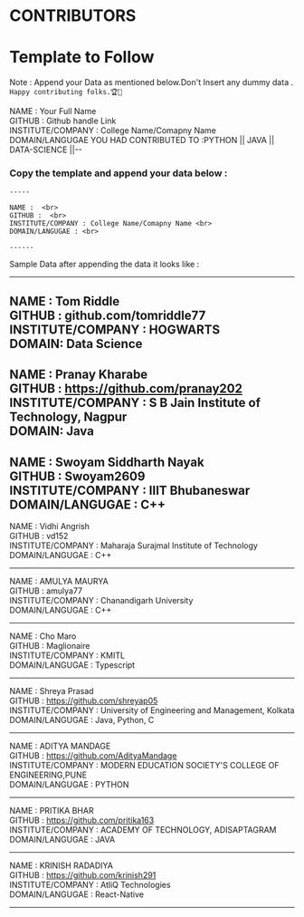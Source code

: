 # CONTRIBUTORS

# Template to Follow

Note : Append your Data as mentioned below.Don't Insert any dummy data . `Happy contributing folks.🏆👏`

NAME : Your Full Name <br>
GITHUB : Github handle Link <br>
INSTITUTE/COMPANY : College Name/Comapny Name <br>
DOMAIN/LANGUGAE YOU HAD CONTRIBUTED TO :PYTHON || JAVA || DATA-SCIENCE ||--  <br>


### Copy the template and append your data below :
```
-----

NAME :  <br>
GITHUB :  <br>
INSTITUTE/COMPANY : College Name/Comapny Name <br>
DOMAIN/LANGUGAE : <br>

------
```
Sample Data after appending the data it looks like :

-----
NAME :  Tom Riddle <br>
GITHUB :  github.com/tomriddle77 <br>
INSTITUTE/COMPANY : HOGWARTS<br>
DOMAIN: Data Science <br>
-----
NAME :  Pranay Kharabe <br>
GITHUB :  https://github.com/pranay202 <br>
INSTITUTE/COMPANY : S B Jain Institute of Technology, Nagpur<br>
DOMAIN: Java <br>
-----

NAME :  Swoyam Siddharth Nayak<br>
GITHUB :  Swoyam2609<br>
INSTITUTE/COMPANY : IIIT Bhubaneswar<br>
DOMAIN/LANGUGAE : C++<br>
-----

NAME :  Vidhi Angrish<br>
GITHUB :  vd152<br>
INSTITUTE/COMPANY : Maharaja Surajmal Institute of Technology<br>
DOMAIN/LANGUGAE : C++<br>

-----

NAME :  AMULYA MAURYA<br>
GITHUB :  amulya77<br>
INSTITUTE/COMPANY : Chanandigarh University<br>
DOMAIN/LANGUGAE : C++<br>

-----

NAME :  Cho Maro<br>
GITHUB :  Maglionaire<br>
INSTITUTE/COMPANY : KMITL<br>
DOMAIN/LANGUGAE : Typescript<br>

-----

NAME :  Shreya Prasad <br>
GITHUB :  https://github.com/shreyap05 <br>
INSTITUTE/COMPANY : University of Engineering and Management, Kolkata <br>
DOMAIN/LANGUGAE : Java, Python, C<br>

------

NAME : ADITYA MANDAGE  <br>
GITHUB :  https://github.com/AdityaMandage<br>
INSTITUTE/COMPANY : MODERN EDUCATION SOCIETY'S COLLEGE OF ENGINEERING,PUNE <br>
DOMAIN/LANGUGAE : PYTHON<br>

------

NAME : PRITIKA BHAR <br>
GITHUB :    https://github.com/pritika163 <br>
INSTITUTE/COMPANY : ACADEMY OF TECHNOLOGY, ADISAPTAGRAM <br>
DOMAIN/LANGUGAE : JAVA <br>

 
------
NAME : KRINISH RADADIYA  <br>
GITHUB :  https://github.com/krinish291<br>
INSTITUTE/COMPANY : AtliQ Technologies <br>
DOMAIN/LANGUGAE : React-Native<br>

------

